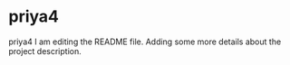 # priya4
priya4
I am editing the README file. Adding some more details about the project description.

